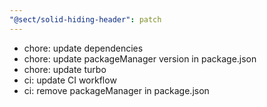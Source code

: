 ```yaml
---
"@sect/solid-hiding-header": patch
---
```


- chore: update dependencies
- chore: update packageManager version in package.json
- chore: update turbo
- ci: update CI workflow
- ci: remove packageManager in package.json